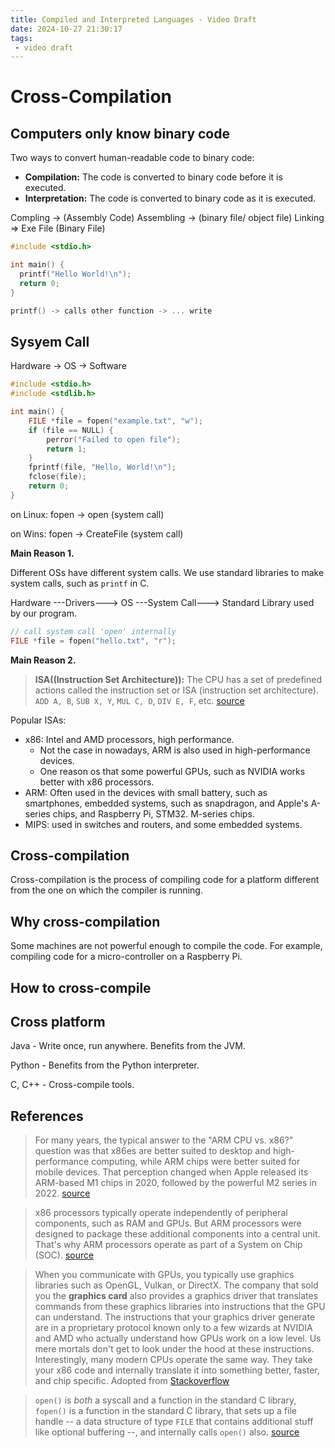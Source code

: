 ```yaml
---
title: Compiled and Interpreted Languages - Video Draft
date: 2024-10-27 21:30:17
tags:
 - video draft
---
```


# Cross-Compilation































## Computers only know binary code

Two ways to convert human-readable code to binary code:
- **Compilation:**  The code is converted to binary code before it is executed.
- **Interpretation:** The code is converted to binary code as it is executed.

























Compling -> (Assembly Code) Assembling -> (binary file/ object file) Linking => Exe File (Binary File)



























```c
#include <stdio.h>

int main() {
  printf("Hello World!\n");
  return 0;
}

printf() -> calls other function -> ... write
```

















## Sysyem Call



Hardware -> OS -> Software















```c
#include <stdio.h>
#include <stdlib.h>

int main() {
    FILE *file = fopen("example.txt", "w");
    if (file == NULL) {
        perror("Failed to open file");
        return 1;
    }
    fprintf(file, "Hello, World!\n");
    fclose(file);
    return 0;
}
```



on Linux: fopen → open (system call)

on Wins: fopen → CreateFile  (system call)







**Main Reason 1.** 

Different OSs have different system calls. We use standard libraries to make system calls, such as `printf` in C. 

Hardware ---Drivers---> OS ---System Call---> Standard Library used by our program. 

```c
// call system call 'open' internally 
FILE *file = fopen("hello.txt", "r");
```



















**Main Reason 2.** 

> **ISA((Instruction Set Architecture)):** The CPU has a set of predefined actions called the instruction set or ISA (instruction set architecture). `ADD A, B`, `SUB X, Y`, `MUL C, D`, `DIV E, F`, etc.  [source](https://arc.net/l/quote/ildxcafd)

Popular ISAs:
- x86: Intel and AMD processors, high performance. 
  - Not the case in nowadays, ARM is also used in high-performance devices.
  - One reason os that some powerful GPUs, such as NVIDIA works better with x86 processors.
- ARM: Often used in the devices with small battery, such as smartphones, embedded systems, such as snapdragon, and Apple's A-series chips, and Raspberry Pi, STM32. M-series chips. 
- MIPS: used in switches and routers, and some embedded systems. 





















## Cross-compilation

Cross-compilation is the process of compiling code for a platform different from the one on which the compiler is running. 













## Why cross-compilation

Some machines are not powerful enough to compile the code. For example, compiling code for a micro-controller on a Raspberry Pi. 











## How to cross-compile

















## Cross platform

Java - Write once, run anywhere. Benefits from the JVM. 

Python - Benefits from the Python interpreter. 

C, C++ - Cross-compile tools.

















## References

> For many years, the typical answer to the "ARM CPU vs. x86?" question was that x86es are better suited to desktop and high-performance computing, while ARM chips were better suited for mobile devices. That perception changed when Apple released its ARM-based M1 chips in 2020, followed by the powerful M2 series in 2022. [source](https://arc.net/l/quote/pmsoload)

> x86 processors typically operate independently of peripheral components, such as RAM and GPUs. But ARM processors were designed to package these additional components into a central unit. That's why ARM processors operate as part of a System on Chip (SOC). [source](https://arc.net/l/quote/zvffhkyc)

> When you communicate with GPUs, you typically use graphics libraries such as OpenGL, Vulkan, or DirectX. The company that sold you the **graphics card** also provides a graphics driver that translates commands from these graphics libraries into instructions that the GPU can understand. The instructions that your graphics driver generate are in a proprietary protocol known only to a few wizards at NVIDIA and AMD who actually understand how GPUs work on a low level. Us mere mortals don't get to look under the hood at these instructions.
> Interestingly, many modern CPUs operate the same way. They take your x86 code and internally translate it into something better, faster, and chip specific. Adopted from [Stackoverflow](https://arc.net/l/quote/zvuupchl)

> `open()` is *both* a syscall and a function in the standard C library, `fopen()` is a function in the standard C library, that sets up a file handle -- a data structure of type `FILE` that contains additional stuff like optional buffering --, and internally calls `open()` also.  [source](https://arc.net/l/quote/xqtpqwti)
